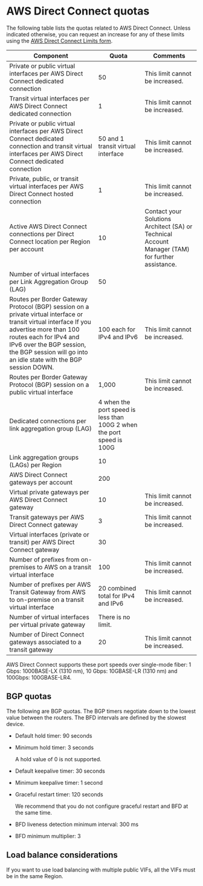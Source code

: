 # AWS Direct Connect quotas<a name="limits"></a>

The following table lists the quotas related to AWS Direct Connect\. Unless indicated otherwise, you can request an increase for any of these limits using the [AWS Direct Connect Limits form](https://console.aws.amazon.com/support/home#/case/create?issueType=service-limit-increase&limitType=service-code-direct-connect)\.


| Component | Quota | Comments | 
| --- | --- | --- | 
|  Private or public virtual interfaces per AWS Direct Connect dedicated connection  |  50  |  This limit cannot be increased\.  | 
| Transit virtual interfaces per AWS Direct Connect dedicated connection |  1  | This limit cannot be increased\. | 
| Private or public virtual interfaces per AWS Direct Connect dedicated connection and transit virtual interfaces per AWS Direct Connect dedicated connection | 50 and 1 transit virtual interface | This limit cannot be increased\. | 
| Private, public, or transit virtual interfaces per AWS Direct Connect hosted connection | 1 | This limit cannot be increased\. | 
|  Active AWS Direct Connect connections per Direct Connect location per Region per account  | 10 | Contact your Solutions Architect \(SA\) or Technical Account Manager \(TAM\) for further assistance\. | 
| Number of virtual interfaces per Link Aggregation Group \(LAG\) | 50 |  | 
|  Routes per Border Gateway Protocol \(BGP\) session on a private virtual interface or transit virtual interface If you advertise more than 100 routes each for IPv4 and IPv6 over the BGP session, the BGP session will go into an idle state with the BGP session DOWN\.  |  100 each for IPv4 and IPv6  |  This limit cannot be increased\.  | 
|  Routes per Border Gateway Protocol \(BGP\) session on a public virtual interface  |  1,000  |  This limit cannot be increased\.  | 
|  Dedicated connections per link aggregation group \(LAG\)  | 4 when the port speed is less than 100G 2 when the port speed is 100G |  | 
|  Link aggregation groups \(LAGs\) per Region  |  10  |  | 
|  AWS Direct Connect gateways per account  |  200  |  | 
|  Virtual private gateways per AWS Direct Connect gateway  |  10  |  This limit cannot be increased\.  | 
| Transit gateways per AWS Direct Connect gateway | 3 | This limit cannot be increased\. | 
|  Virtual interfaces \(private or transit\) per AWS Direct Connect gateway  |  30  |  | 
| Number of prefixes from on\-premises to AWS on a transit virtual interface | 100 | This limit cannot be increased\. | 
| Number of prefixes per AWS Transit Gateway from AWS to on\-premise on a transit virtual interface | 20 combined total for IPv4 and IPv6 | This limit cannot be increased\. | 
| Number of virtual interfaces per virtual private gateway | There is no limit\. |  | 
| Number of Direct Connect gateways associated to a transit gateway | 20 | This limit cannot be increased\. | 

AWS Direct Connect supports these port speeds over single\-mode fiber: 1 Gbps: 1000BASE\-LX \(1310 nm\), 10 Gbps: 10GBASE\-LR \(1310 nm\) and 100Gbps: 100GBASE\-LR4\.

## BGP quotas<a name="bgp-quotas"></a>

The following are BGP quotas\. The BGP timers negotiate down to the lowest value between the routers\. The BFD intervals are defined by the slowest device\.
+ Default hold timer: 90 seconds
+ Minimum hold timer: 3 seconds

  A hold value of 0 is not supported\.
+ Default keepalive timer: 30 seconds
+ Minimum keepalive timer: 1 second
+ Graceful restart timer: 120 seconds

  We recommend that you do not configure graceful restart and BFD at the same time\.
+ BFD liveness detection minimum interval: 300 ms
+ BFD minimum multiplier: 3

## Load balance considerations<a name="load-balance-considerations"></a>

If you want to use load balancing with multiple public VIFs, all the VIFs must be in the same Region\.
